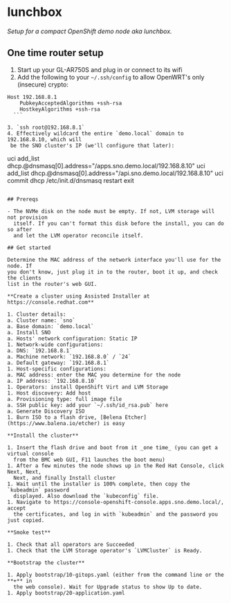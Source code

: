 # lunchbox

_Setup for a compact OpenShift demo node aka lunchbox._

## One time router setup

1. Start up your GL-AR750S and plug in or connect to its wifi
2. Add the following to your `~/.ssh/config` to allow OpenWRT's only (insecure) crypto:

  ```
  Host 192.168.8.1
      PubkeyAcceptedAlgorithms +ssh-rsa
      HostkeyAlgorithms +ssh-rsa
    ```

3. `ssh root@192.168.8.1`
4. Effectively wildcard the entire `demo.local` domain to 192.168.8.10, which will
   be the SNO cluster's IP (we'll configure that later):

  ```
  uci add_list dhcp.@dnsmasq[0].address="/apps.sno.demo.local/192.168.8.10"
  uci add_list dhcp.@dnsmasq[0].address="/api.sno.demo.local/192.168.8.10"
  uci commit dhcp
  /etc/init.d/dnsmasq restart
  exit
  ```

## Prereqs

- The NVMe disk on the node must be empty. If not, LVM storage will not provision
    itself. If you can't format this disk before the install, you can do so after
    and let the LVM operator reconcile itself.

## Get started

Determine the MAC address of the network interface you'll use for the node. If
you don't know, just plug it in to the router, boot it up, and check the clients
list in the router's web GUI.

**Create a cluster using Assisted Installer at https://console.redhat.com**

1. Cluster details:
  a. Cluster name: `sno`
  a. Base domain: `demo.local`
  a. Install SNO
  a. Hosts' network configuration: Static IP
1. Network-wide configurations:
  a. DNS: `192.168.8.1`
  a. Machine network: `192.168.8.0` / `24`
  a. Default gateway: `192.168.8.1`
1. Host-specific configurations:
  a. MAC address: enter the MAC you determine for the node
  a. IP address: `192.168.8.10`
1. Operators: install OpenShift Virt and LVM Storage
1. Host discovery: Add host
  a. Provisioning type: full image file
  a. SSH public key: add your `~/.ssh/id_rsa.pub` here
  a. Generate Discovery ISO
1. Burn ISO to a flash drive, [Belena Etcher](https://www.balena.io/etcher) is easy

**Install the cluster**

1. Insert the flash drive and boot from it _one time_ (you can get a virtual console
    from the BMC web GUI, F11 launches the boot menu)
1. After a few minutes the node shows up in the Red Hat Console, click Next, Next,
    Next, and finally Install cluster
1. Wait until the installer is 100% complete, then copy the `kubeadmin` password
    displayed. Also download the `kubeconfig` file.
1. Navigate to https://console-openshift-console.apps.sno.demo.local/, accept
    the certificates, and log in with `kubeadmin` and the password you just copied.

**Smoke test**

1. Check that all operators are Succeeded
1. Check that the LVM Storage operator's `LVMCluster` is Ready.

**Bootstrap the cluster**

1. Apply bootstrap/10-gitops.yaml (either from the command line or the **+** in
    the web console). Wait for Upgrade status to show Up to date.
1. Apply bootstrap/20-application.yaml
